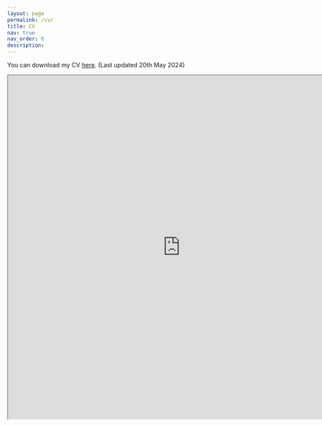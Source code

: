 ```yaml
---
layout: page
permalink: /cv/
title: CV
nav: true
nav_order: 6
description:
---
```


You can download my CV [here](https://anubhavbhatla.github.io/assets/pdf/CV.pdf). (Last updated 20th May 2024)
<iframe src="https://anubhavbhatla.github.io/assets/pdf/CV.pdf" width="800" height="800"> </iframe> 
